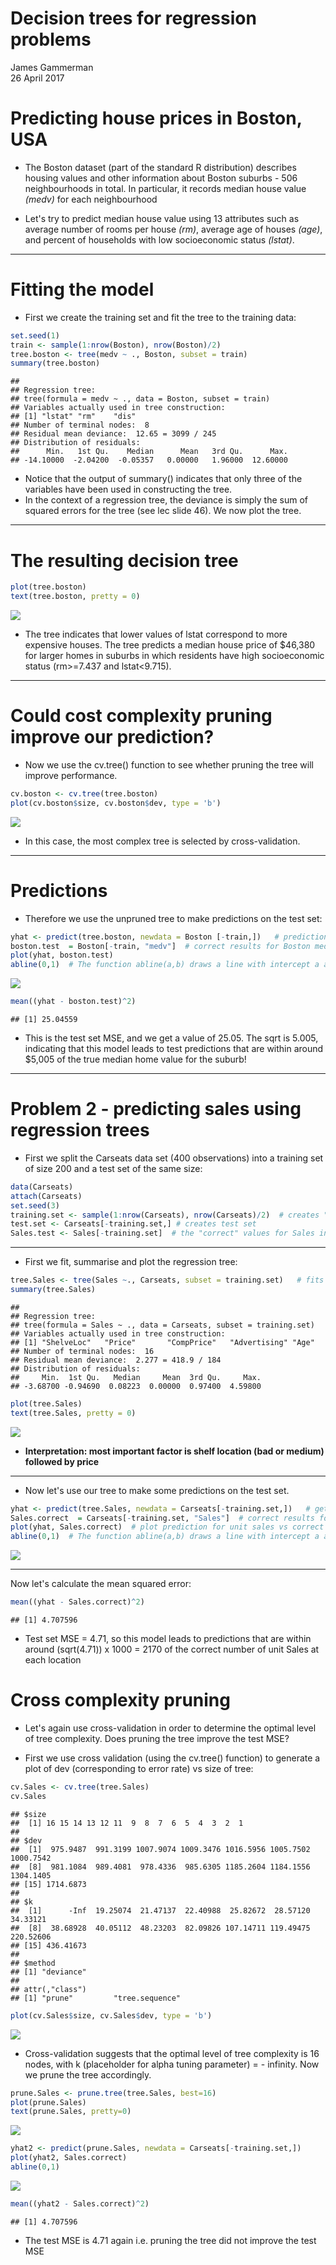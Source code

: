 # Decision trees for regression problems
James Gammerman  
26 April 2017  

# Predicting house prices in Boston, USA
 


* The Boston dataset (part of the standard R distribution) describes housing values and other information about Boston suburbs - 506 neighbourhoods in total. In particular, it records median house value *(medv)* for each neighbourhood 

* Let's try to predict median house value using 13 attributes such as average number of rooms per house *(rm)*, average age of houses *(age)*, and percent of households with low socioeconomic status *(lstat)*.

***
# Fitting the model
* First we create the training set and fit the tree to the training data:

```r
set.seed(1)
train <- sample(1:nrow(Boston), nrow(Boston)/2)
tree.boston <- tree(medv ~ ., Boston, subset = train)
summary(tree.boston)
```

```
## 
## Regression tree:
## tree(formula = medv ~ ., data = Boston, subset = train)
## Variables actually used in tree construction:
## [1] "lstat" "rm"    "dis"  
## Number of terminal nodes:  8 
## Residual mean deviance:  12.65 = 3099 / 245 
## Distribution of residuals:
##      Min.   1st Qu.    Median      Mean   3rd Qu.      Max. 
## -14.10000  -2.04200  -0.05357   0.00000   1.96000  12.60000
```

* Notice that the output of summary() indicates that only three of the variables have been used in constructing the tree.
* In the context of a regression tree, the deviance is simply the sum of squared errors for the tree (see lec slide 46). We now plot the tree.

***
# The resulting decision tree 

```r
plot(tree.boston)
text(tree.boston, pretty = 0)
```

![](Decision_trees_files/figure-html/unnamed-chunk-3-1.png)<!-- -->

* The tree indicates that lower values of lstat correspond to more expensive houses. The tree predicts a median house price of $46,380 for larger homes in suburbs in which residents have high socioeconomic status (rm>=7.437 and lstat<9.715).

***
# Could cost complexity pruning improve our prediction?
* Now we use the cv.tree() function to see whether pruning the tree will improve performance.

```r
cv.boston <- cv.tree(tree.boston)
plot(cv.boston$size, cv.boston$dev, type = 'b')
```

![](Decision_trees_files/figure-html/unnamed-chunk-4-1.png)<!-- -->

* In this case, the most complex tree is selected by cross-validation. 


***
# Predictions
* Therefore we use the unpruned tree to make predictions on the test set:

```r
yhat <- predict(tree.boston, newdata = Boston [-train,])   # predictions for Boston medv
boston.test  = Boston[-train, "medv"]  # correct results for Boston medv
plot(yhat, boston.test)
abline(0,1)  # The function abline(a,b) draws a line with intercept a and slope b
```

![](Decision_trees_files/figure-html/unnamed-chunk-6-1.png)<!-- -->

```r
mean((yhat - boston.test)^2)  
```

```
## [1] 25.04559
```
* This is the test set MSE, and we get a value of 25.05. The sqrt is 5.005, indicating that this model leads to test predictions that are within around $5,005 of the true median home value for the suburb!

***
# Problem 2 - predicting sales using regression trees 

* First we split the Carseats data set (400 observations) into a training set of size 200 and a test set of the same size:


```r
data(Carseats)
attach(Carseats)
set.seed(3)
training.set <- sample(1:nrow(Carseats), nrow(Carseats)/2)  # creates "training set" (actually just a vector of random numbers)
test.set <- Carseats[-training.set,] # creates test set
Sales.test <- Sales[-training.set]  # the "correct" values for Sales in our test set that we will test our predictions against
```

***
* First we fit, summarise and plot the regression tree:

```r
tree.Sales <- tree(Sales ~., Carseats, subset = training.set)   # fits the regression tree
summary(tree.Sales)
```

```
## 
## Regression tree:
## tree(formula = Sales ~ ., data = Carseats, subset = training.set)
## Variables actually used in tree construction:
## [1] "ShelveLoc"   "Price"       "CompPrice"   "Advertising" "Age"        
## Number of terminal nodes:  16 
## Residual mean deviance:  2.277 = 418.9 / 184 
## Distribution of residuals:
##     Min.  1st Qu.   Median     Mean  3rd Qu.     Max. 
## -3.68700 -0.94690  0.08223  0.00000  0.97400  4.59800
```

```r
plot(tree.Sales)
text(tree.Sales, pretty = 0)
```

![](Decision_trees_files/figure-html/unnamed-chunk-8-1.png)<!-- -->

* **Interpretation: most important factor is shelf location (bad or medium) followed by price**

***  
* Now let's use our tree to make some predictions on the test set.


```r
yhat <- predict(tree.Sales, newdata = Carseats[-training.set,])   # get predictions on the test set using our tree
Sales.correct  = Carseats[-training.set, "Sales"]  # correct results for Boston medv
plot(yhat, Sales.correct)  # plot prediction for unit sales vs correct value
abline(0,1)  # The function abline(a,b) draws a line with intercept a and slope b
```

![](Decision_trees_files/figure-html/unnamed-chunk-9-1.png)<!-- -->

***
Now let's calculate the mean squared error:

```r
mean((yhat - Sales.correct)^2) 
```

```
## [1] 4.707596
```

* Test set MSE = 4.71, so this model leads to predictions that are within around (sqrt(4.71)) x 1000 = 2170 of the correct number of unit Sales at each location

# Cross complexity pruning

* Let's again use cross-validation in order to determine the optimal level of tree complexity. Does pruning the tree improve the test MSE?

* First we use cross validation (using the cv.tree() function) to generate a plot of dev (corresponding to error rate) vs size of tree:


```r
cv.Sales <- cv.tree(tree.Sales)
cv.Sales
```

```
## $size
##  [1] 16 15 14 13 12 11  9  8  7  6  5  4  3  2  1
## 
## $dev
##  [1]  975.9487  991.3199 1007.9074 1009.3476 1016.5956 1005.7502 1000.7542
##  [8]  981.1084  989.4081  978.4336  985.6305 1185.2604 1184.1556 1304.1405
## [15] 1714.6873
## 
## $k
##  [1]      -Inf  19.25074  21.47137  22.40988  25.82672  28.57120  34.33121
##  [8]  38.68928  40.05112  48.23203  82.09826 107.14711 119.49475 220.52606
## [15] 436.41673
## 
## $method
## [1] "deviance"
## 
## attr(,"class")
## [1] "prune"         "tree.sequence"
```

```r
plot(cv.Sales$size, cv.Sales$dev, type = 'b')
```

![](Decision_trees_files/figure-html/unnamed-chunk-11-1.png)<!-- -->

* Cross-validation suggests that the optimal level of tree complexity is 16 nodes, with k (placeholder for alpha tuning parameter) = - infinity. Now we prune the tree accordingly.
 

```r
prune.Sales <- prune.tree(tree.Sales, best=16)
plot(prune.Sales)
text(prune.Sales, pretty=0)
```

![](Decision_trees_files/figure-html/unnamed-chunk-12-1.png)<!-- -->

```r
yhat2 <- predict(prune.Sales, newdata = Carseats[-training.set,])
plot(yhat2, Sales.correct)  
abline(0,1) 
```

![](Decision_trees_files/figure-html/unnamed-chunk-12-2.png)<!-- -->

```r
mean((yhat2 - Sales.correct)^2) 
```

```
## [1] 4.707596
```

* The test MSE is 4.71 again i.e. pruning the tree did not improve the test MSE

     

